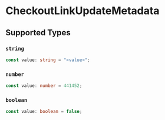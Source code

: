 # CheckoutLinkUpdateMetadata


## Supported Types

### `string`

```typescript
const value: string = "<value>";
```

### `number`

```typescript
const value: number = 441452;
```

### `boolean`

```typescript
const value: boolean = false;
```

